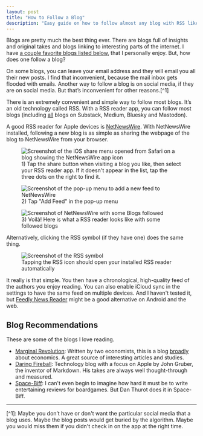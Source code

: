 ```yaml
---
layout: post
title: "How to Follow a Blog"
description: "Easy guide on how to follow almost any blog with RSS like Substack, Bluesky or Medium. Includes blog recommendations to get started. Read it now!"
---
```

Blogs are pretty much the best thing ever. There are blogs full of insights and original takes and blogs linking to interesting parts of the internet. I have [a couple favorite blogs listed below](#blog-recommendations), that I personally enjoy. But, how does one follow a blog?

On some blogs, you can leave your email address and they will email you all their new posts. I find that inconvenient, because the mail inbox gets flooded with emails. Another way to follow a blog is on social media, if they are on social media. But that’s inconvenient for other reasons.[^1]

There is an extremely convenient and simple way to follow most blogs. It’s an old technology called RSS. With a RSS reader app, you can follow most blogs (including <ins>all</ins> blogs on Substack, Medium, Bluesky and Mastodon).

A good RSS reader for Apple devices is [NetNewsWire](https://netnewswire.com). With NetNewsWire installed, following a new blog is as simple as sharing the webpage of the blog to NetNewsWire from your browser.

<figure>
  <img
  src="{{ site.baseurl }}/assets/images/2025-06-09-how-to-follow-a-blog/how-to-follow-blog-1.jpeg"
  alt="Screenshot of the iOS share menu opened from Safari on a blog showing the NetNewsWire app icon">
  <figcaption class="image-caption">1) Tap the share button when visiting a blog you like, then select your RSS reader app. If it doesn't appear in the list, tap the three dots on the right to find it.</figcaption>
</figure>

<figure>
  <img
  src="{{ site.baseurl }}/assets/images/2025-06-09-how-to-follow-a-blog/how-to-follow-blog-2.jpeg"
  alt="Screenshot of the pop-up menu to add a new feed to NetNewsWire">
  <figcaption class="image-caption">2) Tap "Add Feed" in the pop-up menu</figcaption>
</figure>

<figure>
  <img
  src="{{ site.baseurl }}/assets/images/2025-06-09-how-to-follow-a-blog/how-to-follow-blog-3.jpeg"
  alt="Screenshot of NetNewsWire with some Blogs followed">
  <figcaption class="image-caption">3) Voilà! Here is what a RSS reader looks like with some followed blogs</figcaption>
</figure>

Alternatively, clicking the RSS symbol (if they have one) does the same thing.

<figure>
  <img
  src="{{ site.baseurl }}/assets/images/2025-06-09-how-to-follow-a-blog/how-to-follow-blog-4.png"
  alt="Screenshot of the RSS symbol">
  <figcaption class="image-caption">Tapping the RSS icon should open your installed RSS reader automatically</figcaption>
</figure>

It really is that simple. You then have a chronological, high-quality feed of the authors you enjoy reading. You can also enable iCloud sync in the settings to have the same feed on multiple devices. And I haven't tested it, but [Feedly News Reader](https://feedly.com/news-reader) might be a good alternative on Android and the web.

## Blog Recommendations
These are some of the blogs I love reading.

- [Marginal Revolution](https://marginalrevolution.com): Written by two economists, this is a blog <ins>broadly</ins> about economics. A great source of interesting articles and studies.
- [Daring Fireball](https://daringfireball.net): Technology blog with a focus on Apple by John Gruber, the inventor of Markdown. His takes are always well thought-through and measured.
- [Space-Biff](https://spacebiff.com/): I can't even begin to imagine how hard it must be to write entertaining reviews for boardgames. But Dan Thurot does it in Space-Biff.

<hr>
[^1]: Maybe you don’t have or don't want the particular social media that a blog uses. Maybe the blog posts would get buried by the algorithm. Maybe you would miss them if you didn't check in on the app at the right time.